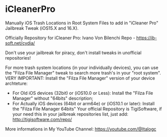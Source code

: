 # iCleanerPro
Manually iOS Trash Locations in Root System Files to add in "iCleaner Pro" Jailbreak Tweak (iOS15.X and 16.X).

Officially Repository for iCleaner Pro: 
Ivano Von Bilenchi Repo - https://ib-soft.net/cydia/

Don't use your jailbreak for piracy, don't install tweaks in unofficial repositories!

For more trash system locations (in your individually devices), you can use the "Filza File Manager" tweak to search more trash's in your "root system". VERY IMPORTANT: Install the "Filza File Manager" version of your device archteture:
- For Old iOS devices (32bit) or (iOS10.0 or Less): Install the "Filza File Manager" without "64bits" description;
- For Actually iOS devices (64bit or arm64e) or (iOS10.1 or later): Install the "Filza File Manager 64bits"
Your official Repository is TigiSoftware, if your need this in your jailbreak repositories list, just add:
http://tigisoftware.com/repo/

More informations in My YouTube Channel:
https://youtube.com/@Italogc

